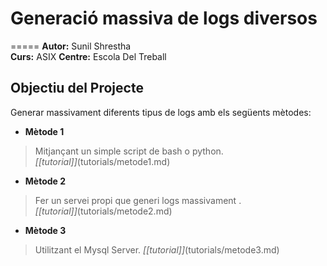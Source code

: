 # Generació massiva de logs diversos 
=====
**Autor:** Sunil Shrestha  	
**Curs:** ASIX
**Centre:** Escola Del Treball
## Objectiu del Projecte
Generar massivament diferents tipus de logs amb els següents mètodes: 

* **Mètode 1**
> Mitjançant un simple script de bash o python.   
*[[tutorial]]*(tutorials/metode1.md)

* **Mètode 2**    
> Fer un servei propi que generi logs massivament .  
*[[tutorial]]*(tutorials/metode2.md)  

* **Mètode 3**  
> Utilitzant el Mysql Server. 
*[[tutorial]]*(tutorials/metode3.md)  


